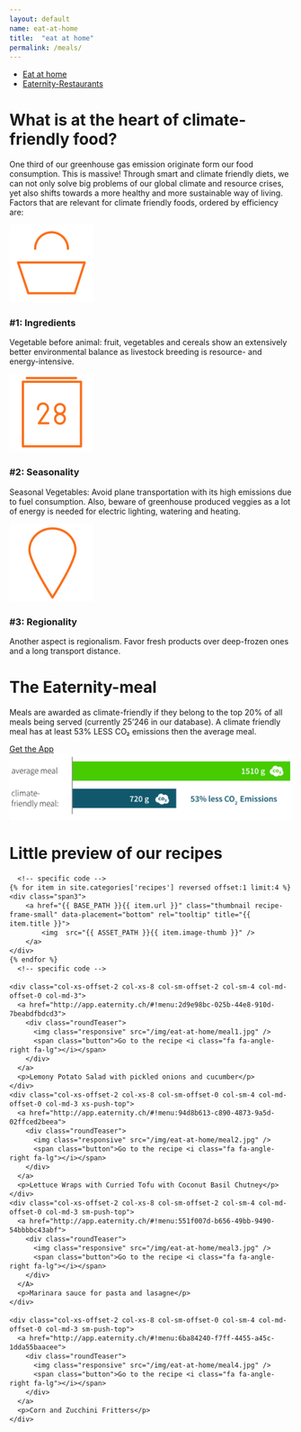 ```yaml
---
layout: default
name: eat-at-home
title:  "eat at home"
permalink: /meals/
---
```


<div class="container hidden-xs">
	<div class="row">
		<div class="col-xs-12 text-center">
			<ul class="subNavigation">
				<a href="/meals"><li class="current">Eat at home</li></a>
				<a href="/meals/restaurants"><li>Eaternity-Restaurants</li></a>
			</ul>
		</div>
	</div>
</div>

<div class="container">
  <div class="row push-top small-push-bottom">
    <div class="col-xs-12 text-center">
      <h1>What is at the heart of climate-friendly food?</h1>
    </div>
  </div>
  <div class="row push-bottom">
    <div class="col-xs-12 col-sm-offset-1 col-sm-10 col-md-offset-2 col-md-8 text-center">
      <p>One third of our greenhouse gas emission originate form our food consumption. This is massive! Through smart and climate friendly diets, we can not only solve big problems of our global climate and resource crises, yet also shifts towards a more healthy and more sustainable way of living. Factors that are relevant for climate friendly foods, ordered by efficiency are:</p>
    </div>
  </div>
  <div class="row big-push-bottom">
    <div class="col-xs-12 col-sm-4 text-center">
      <img src="/img/eat-at-home/ingredients.svg" />
      <h3>#1: Ingredients</h3>
      <p>Vegetable before animal: fruit, vegetables and cereals show an extensively better environmental balance as livestock breeding is resource- and energy-intensive.</p>
    </div>
    <div class="col-xs-12 col-sm-4 text-center xs-push-top">
      <img src="/img/eat-at-home/seasonality.svg" />
      <h3>#2: Seasonality</h3>
      <p>Seasonal Vegetables: Avoid plane transportation with its high emissions due to fuel consumption. Also, beware of greenhouse produced veggies as a lot of energy is needed for electric lighting, watering and heating.</p>
    </div>
    <div class="col-xs-12 col-sm-4 text-center xs-push-top">
      <img src="/img/eat-at-home/regionality.svg" />
      <h3>#3: Regionality</h3>
      <p>Another aspect is regionalism. Favor fresh products over deep-frozen ones and a long transport distance.</p>
    </div>
  </div>
</div>

<div class="window" style="background-image: url('/img/eat-at-home/eatathome-parallax.jpg')"></div>

<div class="container">
  <div class="row big-push-top big-push-bottom verticalAlign">
    <div class="col-xs-12 col-sm-5">
      <div>
        <h1>The Eaternity-meal</h1>
        <p>Meals are awarded as climate-friendly if they belong to the top 20% of all meals being served (currently 25’246 in our database). A climate friendly meal has at least <span class="semiBold">53% LESS CO₂</span> emissions then the average meal.</p>
        <a class="button" href="/app/get-the-app">Get the App <i class="fa fa-angle-right fa-lg"></i></a>
      </div>
    </div>
    <div class="col-xs-12 col-sm-7 xs-push-top">
      <img class="responsive" src="/img/eat-at-home/illustration-eaternity-meal.svg">
    </div>
  </div>

  <div class="row small-push-bottom">
    <div class="col-xs-12 text-center">
      <h1>Little preview of our recipes</h1>
    </div>
  </div>
  <div class="row push-bottom text-center">

	  <!-- specific code -->
	{% for item in site.categories['recipes'] reversed offset:1 limit:4 %}
	<div class="span3">
		<a href="{{ BASE_PATH }}{{ item.url }}" class="thumbnail recipe-frame-small" data-placement="bottom" rel="tooltip" title="{{ item.title }}">
			<img  src="{{ ASSET_PATH }}{{ item.image-thumb }}" />
		</a>
	</div>
	{% endfor %}
	  <!-- specific code -->

    <div class="col-xs-offset-2 col-xs-8 col-sm-offset-2 col-sm-4 col-md-offset-0 col-md-3">
      <a href="http://app.eaternity.ch/#!menu:2d9e98bc-025b-44e8-910d-7beabdfbdcd3">
        <div class="roundTeaser">
          <img class="responsive" src="/img/eat-at-home/meal1.jpg" />
          <span class="button">Go to the recipe <i class="fa fa-angle-right fa-lg"></i></span>
        </div>
      </a>
      <p>Lemony Potato Salad with pickled onions and cucumber</p>
    </div>
    <div class="col-xs-offset-2 col-xs-8 col-sm-offset-0 col-sm-4 col-md-offset-0 col-md-3 xs-push-top">
      <a href="http://app.eaternity.ch/#!menu:94d8b613-c890-4873-9a5d-02ffced2beea">
        <div class="roundTeaser">
          <img class="responsive" src="/img/eat-at-home/meal2.jpg" />
          <span class="button">Go to the recipe <i class="fa fa-angle-right fa-lg"></i></span>
        </div>
      </a>
      <p>Lettuce Wraps with Curried Tofu with Coconut Basil Chutney</p>
    </div>
    <div class="col-xs-offset-2 col-xs-8 col-sm-offset-2 col-sm-4 col-md-offset-0 col-md-3 sm-push-top">
      <a href="http://app.eaternity.ch/#!menu:551f007d-b656-49bb-9490-54bbbbc43abf">
        <div class="roundTeaser">
          <img class="responsive" src="/img/eat-at-home/meal3.jpg" />
          <span class="button">Go to the recipe <i class="fa fa-angle-right fa-lg"></i></span>
        </div>
      </A>
      <p>Marinara sauce for pasta and lasagne</p>
    </div>

    <div class="col-xs-offset-2 col-xs-8 col-sm-offset-0 col-sm-4 col-md-offset-0 col-md-3 sm-push-top">
      <a href="http://app.eaternity.ch/#!menu:6ba84240-f7ff-4455-a45c-1dda55baacee">
        <div class="roundTeaser">
          <img class="responsive" src="/img/eat-at-home/meal4.jpg" />
          <span class="button">Go to the recipe <i class="fa fa-angle-right fa-lg"></i></span>
        </div>
      </a>
      <p>Corn and Zucchini Fritters</p>
    </div>
  </div>
</div>


<script src="https://ajax.googleapis.com/ajax/libs/jquery/1.11.3/jquery.min.js"></script>
<script src="/js/jquery.magnific-popup.min.js"></script>
<script src="/js/bootstrap.min.js"></script>
<script src="/js/icheck.min.js"></script>
